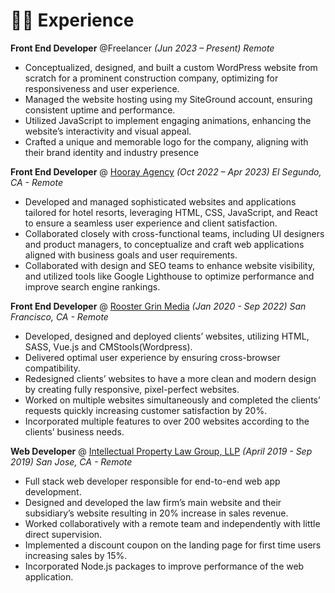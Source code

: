 # 👨‍💻 Experience

**Front End Developer**  @Freelancer _(Jun 2023 – Present) Remote_

- Conceptualized, designed, and built a custom WordPress website from scratch for a prominent construction
company, optimizing for responsiveness and user experience.
- Managed the website hosting using my SiteGround account, ensuring consistent uptime and performance.
- Utilized JavaScript to implement engaging animations, enhancing the website’s interactivity and visual appeal.
- Crafted a unique and memorable logo for the company, aligning with their brand identity and industry presence

**Front End Developer** @ [Hooray Agency](https://www.hooray.agency/) _(Oct 2022 – Apr 2023) El Segundo, CA - Remote_

- Developed and managed sophisticated websites and applications tailored for hotel resorts, leveraging HTML, CSS,
JavaScript, and React to ensure a seamless user experience and client satisfaction.
- Collaborated closely with cross-functional teams, including UI designers and product managers, to conceptualize
and craft web applications aligned with business goals and user requirements.
- Collaborated with design and SEO teams to enhance website visibility, and utilized tools like Google Lighthouse to
optimize performance and improve search engine rankings.

**Front End Developer** @ [Rooster Grin Media](https://www.roostergrin.com/) _(Jan 2020 - Sep 2022) San Francisco, CA - Remote_

- Developed, designed and deployed clients’ websites, utilizing HTML, SASS, Vue.js and CMStools(Wordpress).
- Delivered optimal user experience by ensuring cross-browser compatibility.
- Redesigned clients’ websites to have a more clean and modern design by creating fully responsive, pixel-perfect websites.
- Worked on multiple websites simultaneously and completed the clients’ requests quickly increasing customer satisfaction by 20%.
- Incorporated multiple features to over 200 websites according to the clients’ business needs.


**Web Developer** @ [Intellectual Property Law Group, LLP](https://wwww.iplg.com/) _(April 2019 - Sep 2019) San Jose, CA - Remote_

-	Full stack web developer responsible for end-to-end web app development.
-	Designed and developed the law firm’s main website and their subsidiary’s website resulting in 20% increase in sales revenue.
-	Worked collaboratively with a remote team and independently with little direct supervision.
-	Implemented a discount coupon on the landing page for first time users increasing sales by 15%.
-	Incorporated Node.js packages to improve performance of the web application.